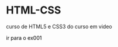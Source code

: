 # HTML-CSS
 curso de HTML5 e CSS3 do curso em video

<a style="text-decoration: none; color: black;" href="https://mikael-antony.github.io/HTML-CSS/exercircios/modulo-1/ex001/">ir para o ex001</a>